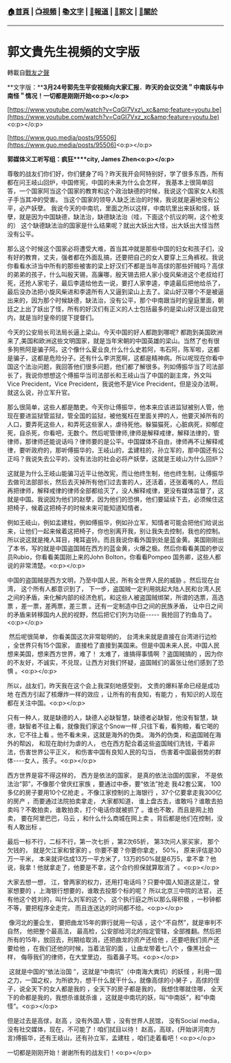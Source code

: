 ###  [:house:首頁](https://github.com/ourhimalayas/home) | [:tv:視頻](https://github.com/ourhimalayas/videos) | [:books:文字](https://github.com/ourhimalayas/txt) | [:newspaper:報道](https://github.com/ourhimalayas/news) | [:eagle:郭文](https://github.com/ourhimalayas/guomedia) | [:pray:關於](https://github.com/ourhimalayas/home/tree/master/about)
---
# 郭文貴先生視頻的文字版
轉載自[戰友之聲](http://littleantvoice.blogspot.com)

**文字版：****3月24号郭先生平安视频向大家汇报．昨天的会议交流＂中南妖与中南怪＂情况！一切都是刚刚开始<o:p></o:p>**



[https://www.youtube.com/watch?v=CqGI7Vxz\_xc&amp;feature=youtu.be](https://www.youtube.com/watch?v=CqGI7Vxz_xc&amp;feature=youtu.be)<o:p></o:p>



[https://www.guo.media/posts/95506](https://www.guo.media/posts/95506)<o:p></o:p>



**郭媒体义工听写组：疯狂****city, James Zhen<o:p></o:p>**



尊敬的战友们你们好，你们健身了吗？昨天我开会阿特别好，学了很多东西，所有都在问王岐山回炉，中国修宪，中国的未来为什么会怎样， 我基本上很简单回答，一个国家阿当这个国家的教育和这个政治缺德的时候，我说这个国家女人和孩子手当其冲的受害。 当这个国家的领导人缺乏法治的时候，我说就是遍地没有公平，必产妖孽。 我说今天的中南坑，里面之所以这样，中南坑里出来妖和怪，妖孽，就是因为中国缺德，缺法治，缺德缺法治（哇，下面这个抗议的啊，这个枪支的） 这个缺德缺法治的国家是什么结果呢？就出大妖出大怪，出大妖出大怪当然没有公平。



那么这个时候这个国家必将遭受大难，首当其冲就是那些中国的妇女和孩子们，没有好的教育，丈夫，强者都在外面乱搞，还要把自己的女人要穿上三角裤衩。我说你看看水浒当中所有的那些被害的梁上好汉们不都是当年高俅的那些奸贼吗？高俅的弟弟的孩子，什么叫殷天锡，高廉哪，殷天锡去把人家小旋风柴进这个老叔给打死，还抢人家宅子，最后李逵给他去一说，要打人家李逵，李逵最后把他给杀了，最后没办法把小旋风柴进和李逵所有人又逼到梁山上去了。梁山好汉哪个不是被逼出来的，因为那个时候缺德，缺法治，没有公平，那个中南跟当时的皇庭里面，朝廷之上出了妖出了怪，所有的好汉们有正义的人士包括最多的是梁山好汉是出自党内，就是当时皇帝的提下提督们。



今天的公安局长司法局长逼上梁山。今天中国的好人都跑到哪呢?&nbsp;都跑到美国欧洲来了,美国和欧洲这些文明国家，就是当年宋朝的中国英雄的梁山。当然了也有很多狗熊阿是骗子阿。这个像什么夏业良,什么什么史若阿，韦石阿，陈军啦，这都是骗子，这都是危险分子。还有什么李洪宽啊，这都是精神病。所以呢现在你看中国这个法治问题，我回答他们很多问题，他们都了解很多。列如傅振华当了司法部长了，我说你想想这个傅振华当司法部长和王岐山当了中国的副主席，外文叫Vice Precident，Vice Precident，我说他不是Vice Precident，但是没办法啊，就这么说，孙立军升官。



那么很简单，这些人都是酷吏。今天你让傅振华，他本来应该进监狱被别人管，他现在要进监狱管监狱，管全国的监狱，被他冤枉在里面关押的人，他要灭掉所有的人口，要弄死这些人，和弄死这些家人，虐待死他。躲猫猫死，心脏病死，抑郁症死，自杀死，你看吧，无数个。然后呢管律师,律师是解释戒律，解释法律的，管律师，那律师还能说话吗？律师要的是公平。中国媒体不自由，律师再不让解释戒律，要听政府的，那听傅振华的，王岐山的，孟建柱的，孙立军的，那中国还有公正吗？我说失去公平的，没有法治的社会必将产妖孽，这就是王岐山为什么回炉？



这就是为什么王岐山能骗习近平让他改宪，而让他终生制，他也终生制，让傅振华去做司法部部长，然后去灭掉所有他们过去害的人，还活着，还张着嘴的人，然后再把律师，解释戒律的律师全部都给灭了，没人解释戒律，更没有媒体监督了，这就是中国。我说因为他们的赵孽，因为他们的恐惧，他们要延续下去，必须候住这把椅子，候着这把椅子的时候未来可能知道知情者，



例如王岐山，例如孟建柱，例如傅振华，例如孙立军，知情者可能会把他们给说出来，让他们一起来候着这把椅子，你也别离开我，别让我失去控制，我也的控制。所以说这就是掩人耳目，掩耳盗铃。而且我说你看外国到处是蓝金黄。美国刚刚出了本书，写的就是中国盗国贼在西方的蓝金黄，火爆之极。然后你看看美国的参议员Rubio，你看看美国刚上来的John Bolton，你看看Pompeo&nbsp;国务卿，这些人都说的非常清楚。<o:p></o:p>





中国的盗国贼是西方文明，乃至中国人民，所有全世界人民的威胁 。然后现在台湾， 这个所有人都意识到了， 下一步，盗国贼一定利用挑起大陆人民和台湾人民之间的矛盾，来化解内部的经济危机，和这些人被盗国贼绑架，所谓的选票，高选票 ，差一票，差两票，差三票 。还有一定制造中日之间的民族矛盾， 让中日之间的矛盾来转移国内人民的视野，然后把它们列为功臣-----&nbsp;我抢回了钓鱼岛了。<o:p></o:p>



&nbsp;然后呢很简单， 你看美国这次非常聪明的， 台湾未来就是直接在台湾进行边检 ，全世界只有15个国家， 直接检了直接到美国来。但是中国未来人民，中国人民想来美国，想来西方世界，难了！ 太难了，谁搞得事情啊 ？盗国贼搞的 ，因为你的不友好，不诚实，不兑现，让西方对我们怀疑，盗国贼们的嚣张让他们感到了恐惧 。<o:p></o:p>



所以，战友们，昨天我在这个会上我深刻地感受到， 文贵的爆料革命已经是成功地 在西方引起了核爆炸一样的效应 ，让所有的有良知，有能力 ，有知识的人现在都在关注中国。<o:p></o:p>



只有一种人，就是缺德的人，缺德人必缺智慧，缺德者必缺智，他没有智慧，缺德，缺智者不往上看，就像我们家这个Snow一样&nbsp;,只往下看，看狗粮，看它喝的水，它不往上看 。他不看未来，这就是海外的伪类。 海外的伪类，和盗国贼在海外的帮凶， 和现在助纣为虐的人， 也在西方配合着这些盗国贼们洗钱，干着非法，伤害世界公平正义， 和伤害中国有良知人民的勾当， 伤害着中国最弱势的群体----女人，孩子。<o:p></o:p>



西方世界是容不得这样的， 西方是依法的国家， 是真的依法治国的国家， 不是依法治“郭”，不像那个曾庆红家族 ，要通过中泰，要“依法”抢走 我42套公寓，&nbsp;100多亿的房子要用10个亿抢走 。不像江家控制的上海银行 ，37个亿要拿走我300亿的房产 ，而要通过法院拍卖拿走， 大家都知道， 谁上盘古去，谁敢吗？谁敢去拍卖吗？不敢拍卖，谁敢拍卖，打个电话你就被抓了 。谁也不敢，而且是网上拍卖， 要在阿里巴巴，马云 ，和什么什么商城在网上卖 。背后都是他们在控制，没有人敢出标 。



最后一标不行，二标不行，第一次七折 ，第2次65折， 第3次问人家买家， 那个欠钱的， 就是欠江家和曾家的 。你要不要？你要你拿走，&nbsp;50%， 原来评估是30万一平米， 本来就评估成13万一平方米了，13万的50%就是6万5，拿不拿？他说，我拿！他就拿走了，他要是不拿，这个合约担保就算取消了 。<o:p></o:p>



大家去想一想， 江，曾两家的权力，还用打电话吗？只要中国人知道这是江，曾家想要的 ，上海银行想要的，谁敢去投那个标的呢？ 所以北京三中院的法官， 还有他这个姓刘的，叫什么刘军的这个， 这个执行庭之所以那么得积极 ，一秒钟都不等，要把程序全走完， 而且连送达的时间都不给。<o:p></o:p>



&nbsp;像河北的董仚生， 要把曲龙15年的罪行就用一句话 ，这个“不自然”，就是审判不自然， 他把整个最高法， 最高检，公安部给河北的指定管辖，全部推翻。然后把所有的15年，放回去，刑期给取消，还把曲龙的资产还给他 ，还要吧我们资产还要给他 ，在我们还他的时候，当着法官的面 ，让曲龙带着七八个 ，像黑社会一样， 侮辱我们的律师，在大堂里边， 指着鼻子骂。<o:p></o:p>



&nbsp;这就是中国的“依法治国 ”，这就是“中南坑”（中南海大粪坑）的妖怪 ，利用一国之力，一国之权，为所欲为，想干什么就干什么，就像高俅的小舅子 ，高俅的侄子，说全天下的女人都是我的 ，全天下的房子都是我的， 我想住哪就住哪， 全天下的命都是我的，我想杀谁就杀谁 ，这就是中南坑的妖，叫“中南妖”，和”中南怪“。<o:p></o:p>



但是过去是高俅，赵高 ，没有外国人管 ，没有世界人民馆， 没有Social media，没有社交媒体，现在，不可能了！咱们拭目以待！ 赵高，高球，(开始讲河南方言)傅振华，还有王岐山，还有孙立军，孟建柱 ，咱们走着看吧！<o:p></o:p>



一切都是刚刚开始！谢谢所有的战友们！<o:p></o:p>
  
<u></u><sub></sub><sup></sup><strike></strike>